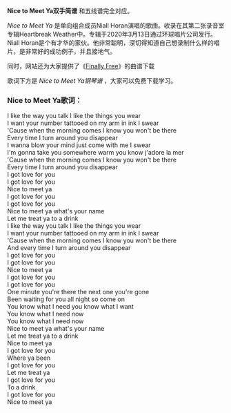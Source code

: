 

**Nice to Meet Ya双手简谱** 和五线谱完全对应。

_Nice to Meet Ya_ 是单向组合成员Niall Horan演唱的歌曲。收录在其第二张录音室专辑Heartbreak
Weather中。专辑于2020年3月13日通过环球唱片公司发行。Niall
Horan是个有才华的家伙。他非常聪明，深切得知道自己想录制什么样的唱片，是非常好的成功例子，并且接地气。

同时，网站还为大家提供了《[Finally Free](Music-9379-Finally-Free-雪怪大冒险插曲.html "Finally
Free")》的曲谱下载

歌词下方是 _Nice to Meet Ya钢琴谱_ ，大家可以免费下载学习。

### Nice to Meet Ya歌词：

I like the way you talk I like the things you wear  
I want your number tattooed on my arm in ink I swear  
'Cause when the morning comes I know you won't be there  
Every time I turn around you disappear  
I wanna blow your mind just come with me I swear  
I'm gonna take you somewhere warm you know j'adore la mer  
'Cause when the morning comes I know you won't be there  
Every time I turn around you disappear  
I got love for you  
I got love for you  
Nice to meet ya  
I got love for you  
I got love for you  
Nice to meet ya what's your name  
Let me treat ya to a drink  
I like the way you talk I like the things you wear  
I want your number tattooed on my arm in ink I swear  
'Cause when the morning comes I know you won't be there  
And every time I turn around you disappear  
I got love for you  
I got love for you  
Nice to meet ya  
I got love for you  
I got love for you  
One minute you're there the next one you're gone  
Been waiting for you all night so come on  
You know what I need you know what I want  
You know what I need now  
You know what I need now  
Nice to meet ya what's your name  
Let me treat ya to a drink  
Nice to meet ya  
I got love for you  
Where ya been  
I got love for you  
Let me treat ya  
I got love for you  
To a drink  
I got love for you  
Nice to meet ya

